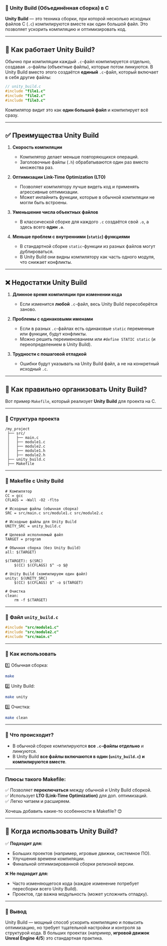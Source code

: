 ### 🚀 **Unity Build (Объединённая сборка) в C**  

**Unity Build** — это техника сборки, при которой несколько исходных файлов C (`.c`) компилируются вместе как один большой файл. Это позволяет ускорить компиляцию и оптимизировать код.

---

## 🔹 **Как работает Unity Build?**  

Обычно при компиляции каждый `.c`-файл компилируется отдельно, создавая `.o`-файлы (объектные файлы), которые потом линкуются. В Unity Build вместо этого создаётся **единый** `.c`-файл, который включает в себя другие файлы:

```c
// unity_build.c
#include "file1.c"
#include "file2.c"
#include "file3.c"
```

Компилятор видит это как **один большой файл** и компилирует всё сразу.

---

## ✅ **Преимущества Unity Build**  

1. **Скорость компиляции**  
   - Компилятор делает меньше повторяющихся операций.  
   - Заголовочные файлы (`.h`) обрабатываются один раз вместо множества раз.  

2. **Оптимизации Link-Time Optimization (LTO)**  
   - Позволяет компилятору лучше видеть код и применять агрессивные оптимизации.  
   - Может инлайнить функции, которые в обычной компиляции не могли быть встроены.  

3. **Уменьшение числа объектных файлов**  
   - В классической сборке для каждого `.c` создаётся свой `.o`, а здесь всего **один `.o`**.  

4. **Меньше проблем с внутренними (`static`) функциями**  
   - В стандартной сборке `static`-функции из разных файлов могут дублироваться.  
   - В Unity Build они видны компилятору как часть одного модуля, что снижает конфликты.  

---

## ❌ **Недостатки Unity Build**  

1. **Длинное время компиляции при изменении кода**  
   - Если изменится **любой** `.c`-файл, весь Unity Build пересоберётся заново.  

2. **Проблемы с одинаковыми именами**  
   - Если в разных `.c`-файлах есть одинаковые `static` переменные или функции, будут конфликты.  
   - Можно решить переименованием или `#define STATIC static` (и переопределением в Unity Build).  

3. **Трудности с пошаговой отладкой**  
   - Ошибки будут указывать на Unity Build файл, а не на конкретный исходный `.c`.  

---

## 🔧 **Как правильно организовать Unity Build?**  

Вот пример `Makefile`, который реализует **Unity Build** для проекта на C.  

---

### 📂 **Структура проекта**  

```
/my_project
 ├── src/
 │   ├── main.c
 │   ├── module1.c
 │   ├── module2.c
 │   ├── module1.h
 │   ├── module2.h
 ├── unity_build.c
 ├── Makefile
```

---

### 📜 **Makefile с Unity Build**  

```make
# Компилятор
CC = gcc
CFLAGS = -Wall -O2 -flto

# Исходные файлы (обычная сборка)
SRC = src/main.c src/module1.c src/module2.c

# Исходные файлы для Unity Build
UNITY_SRC = unity_build.c

# Целевой исполняемый файл
TARGET = program

# Обычная сборка (без Unity Build)
all: $(TARGET)

$(TARGET): $(SRC)
	$(CC) $(CFLAGS) $^ -o $@

# Unity Build (компилируем один файл)
unity: $(UNITY_SRC)
	$(CC) $(CFLAGS) $^ -o $(TARGET)

# Очистка
clean:
	rm -f $(TARGET)
```

---

### 📌 **Файл `unity_build.c`**
```c
#include "src/module1.c"
#include "src/module2.c"
#include "src/main.c"
```

---

### 🔧 **Как использовать**  

1️⃣ Обычная сборка:  
```sh
make
```

2️⃣ Unity Build:  
```sh
make unity
```

3️⃣ Очистка:  
```sh
make clean
```

---

### 🚀 **Что происходит?**
- В обычной сборке компилируются **все `.c`-файлы отдельно** и линкуются.  
- В Unity Build **все файлы включаются в один (`unity_build.c`) и компилируются вместе**.  

---

### **Плюсы такого Makefile:**
✅ Позволяет **переключаться** между обычной и Unity Build сборкой.  
✅ Использует **LTO (Link-Time Optimization)** для доп. оптимизаций.  
✅ Легко читаем и расширяем.  

Хочешь добавить какие-то особенности в Makefile? 😊

---

## 🎯 **Когда использовать Unity Build?**  

✅ **Подходит для:**  
- Больших проектов (например, игровые движки, системное ПО).  
- Улучшения времени компиляции.  
- Финальной оптимизированной сборки релизной версии.  

❌ **Не подходит для:**  
- Часто изменяющегося кода (каждое изменение потребует пересборки всего Unity Build).  
- Проектов, где важна модульность (может усложнить отладку).  

---

### 🏁 **Вывод**

Unity Build — мощный способ ускорить компиляцию и повысить оптимизацию, но требует тщательной настройки и контроля за структурой кода. В больших проектах (например, **игровой движок Unreal Engine 4/5**) это стандартная практика.